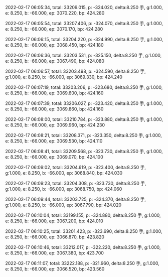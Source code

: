 2022-02-17 06:05:34, total: 33209.015, p: -324.020, delta:8.250 手, g:1.000, e: 8.250, b: -66.000, ep: 3070.220, bp: 424.280

2022-02-17 06:05:54, total: 33207.406, p: -324.070, delta:8.250 手, g:1.000, e: 8.250, b: -66.000, ep: 3070.170, bp: 424.280

2022-02-17 06:06:15, total: 33204.220, p: -324.990, delta:8.250 手, g:1.000, e: 8.250, b: -66.000, ep: 3068.450, bp: 424.180

2022-02-17 06:06:36, total: 33203.531, p: -325.150, delta:8.250 手, g:1.000, e: 8.250, b: -66.000, ep: 3067.490, bp: 424.080

2022-02-17 06:06:57, total: 33203.498, p: -324.590, delta:8.250 手, g:1.000, e: 8.250, b: -66.000, ep: 3069.330, bp: 424.240

2022-02-17 06:07:19, total: 33203.206, p: -323.680, delta:8.250 手, g:1.000, e: 8.250, b: -66.000, ep: 3069.600, bp: 424.160

2022-02-17 06:07:39, total: 33206.027, p: -323.420, delta:8.250 手, g:1.000, e: 8.250, b: -66.000, ep: 3069.860, bp: 424.160

2022-02-17 06:08:00, total: 33210.784, p: -323.880, delta:8.250 手, g:1.000, e: 8.250, b: -66.000, ep: 3069.960, bp: 424.230

2022-02-17 06:08:21, total: 33208.371, p: -323.350, delta:8.250 手, g:1.000, e: 8.250, b: -66.000, ep: 3069.530, bp: 424.110

2022-02-17 06:08:41, total: 33209.568, p: -323.730, delta:8.250 手, g:1.000, e: 8.250, b: -66.000, ep: 3069.070, bp: 424.100

2022-02-17 06:09:02, total: 33204.619, p: -323.400, delta:8.250 手, g:1.000, e: 8.250, b: -66.000, ep: 3068.840, bp: 424.030

2022-02-17 06:09:23, total: 33204.308, p: -323.730, delta:8.250 手, g:1.000, e: 8.250, b: -66.000, ep: 3068.750, bp: 424.060

2022-02-17 06:09:44, total: 33203.725, p: -324.370, delta:8.250 手, g:1.000, e: 8.250, b: -66.000, ep: 3067.790, bp: 424.020

2022-02-17 06:10:04, total: 33199.155, p: -324.880, delta:8.250 手, g:1.000, e: 8.250, b: -66.000, ep: 3067.200, bp: 424.010

2022-02-17 06:10:25, total: 33201.423, p: -323.690, delta:8.250 手, g:1.000, e: 8.250, b: -66.000, ep: 3066.870, bp: 423.820

2022-02-17 06:10:46, total: 33212.017, p: -322.220, delta:8.250 手, g:1.000, e: 8.250, b: -66.000, ep: 3067.380, bp: 423.700

2022-02-17 06:11:07, total: 33222.188, p: -321.960, delta:8.250 手, g:1.000, e: 8.250, b: -66.000, ep: 3066.520, bp: 423.560